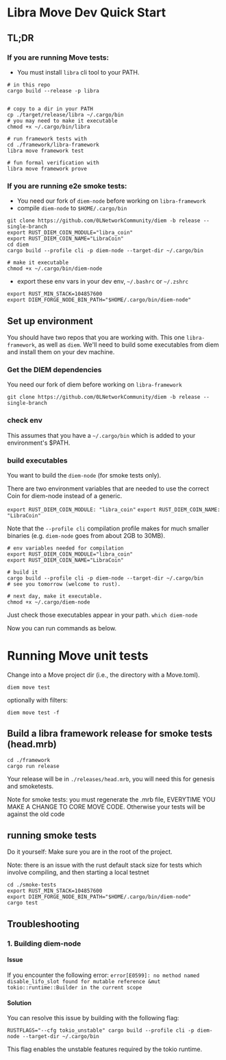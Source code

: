 # Libra Move Dev Quick Start

## TL;DR

### If you are running Move tests:

- You must install `libra` cli tool to your PATH.

```
# in this repo
cargo build --release -p libra


# copy to a dir in your PATH
cp ./target/release/libra ~/.cargo/bin
# you may need to make it executable
chmod +x ~/.cargo/bin/libra

# run framework tests with
cd ./framework/libra-framework
libra move framework test

# fun formal verification with
libra move framework prove
```

### If you are running e2e smoke tests:

- You need our fork of `diem-node` before working on `libra-framework`
- compile `diem-node` to `$HOME/.cargo/bin`

```
git clone https://github.com/0LNetworkCommunity/diem -b release --single-branch
export RUST_DIEM_COIN_MODULE="libra_coin"
export RUST_DIEM_COIN_NAME="LibraCoin"
cd diem
cargo build --profile cli -p diem-node --target-dir ~/.cargo/bin

# make it executable
chmod +x ~/.cargo/bin/diem-node
```

- export these env vars in your dev env, `~/.bashrc` or `~/.zshrc`

```
export RUST_MIN_STACK=104857600
export DIEM_FORGE_NODE_BIN_PATH="$HOME/.cargo/bin/diem-node"
```

## Set up environment

You should have two repos that you are working with. This one `libra-framework`, as well as `diem`. We'll need to build some executables from diem and install them on your dev machine.

### Get the DIEM dependencies

You need our fork of diem before working on `libra-framework`

```
git clone https://github.com/0LNetworkCommunity/diem -b release --single-branch
```

### check env

This assumes that you have a `~/.cargo/bin` which is added to your environment's $PATH.

### build executables

You want to build the `diem-node` (for smoke tests only).

There are two environment variables that are needed to use the correct Coin for
diem-node instead of a generic.

`export RUST_DIEM_COIN_MODULE: "libra_coin"`
`export RUST_DIEM_COIN_NAME: "LibraCoin"`

Note that the `--profile cli` compilation profile makes for much smaller binaries (e.g. `diem-node` goes from about 2GB to 30MB).

```
# env variables needed for compilation
export RUST_DIEM_COIN_MODULE="libra_coin"
export RUST_DIEM_COIN_NAME="LibraCoin"

# build it
cargo build --profile cli -p diem-node --target-dir ~/.cargo/bin
# see you tomorrow (welcome to rust).

# next day, make it executable.
chmod +x ~/.cargo/diem-node
```

Just check those executables appear in your path.
`which diem-node`

Now you can run commands as below.

# Running Move unit tests

Change into a Move project dir (i.e., the directory with a Move.toml).

`diem move test`

optionally with filters:

`diem move test -f`

## Build a libra framework release for smoke tests (head.mrb)

```
cd ./framework
cargo run release

```

Your release will be in `./releases/head.mrb`, you will need this for genesis and smoketests.

Note for smoke tests: you must regenerate the .mrb file, EVERYTIME YOU MAKE A CHANGE TO CORE MOVE CODE. Otherwise your tests will be against the old code

## running smoke tests

Do it yourself:
Make sure you are in the root of the project.

Note: there is an issue with the rust default stack size for tests which involve compiling, and then starting a local testnet

```
cd ./smoke-tests
export RUST_MIN_STACK=104857600
export DIEM_FORGE_NODE_BIN_PATH="$HOME/.cargo/bin/diem-node"
cargo test
```

## Troubleshooting

### 1. Building diem-node

#### Issue

If you encounter the following error:
`error[E0599]: no method named disable_lifo_slot found for mutable reference &mut tokio::runtime::Builder in the current scope`

#### Solution

You can resolve this issue by building with the following flag:

```
RUSTFLAGS="--cfg tokio_unstable" cargo build --profile cli -p diem-node --target-dir ~/.cargo/bin
```

This flag enables the unstable features required by the tokio runtime.
